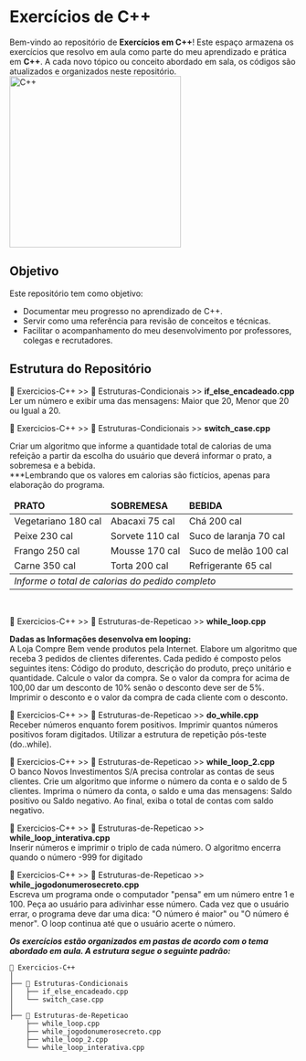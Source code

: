# Exercícios de C++

Bem-vindo ao repositório de **Exercícios em C++**! Este espaço armazena os exercícios que resolvo em aula como parte do meu aprendizado e prática em **C++**. A cada novo tópico ou conceito abordado em sala, os códigos são atualizados e organizados neste repositório.
<br>
<img width="300px" src="https://media.licdn.com/dms/image/v2/C4E12AQHhrwa-x_9KmA/article-cover_image-shrink_720_1280/article-cover_image-shrink_720_1280/0/1616255787899?e=1734566400&v=beta&t=O4RW-vZkgQHQSFpI6yNC4s0vVB7HqIQx5x_VsrULr7Q" alt="C++">

## Objetivo

Este repositório tem como objetivo:
- Documentar meu progresso no aprendizado de C++.
- Servir como uma referência para revisão de conceitos e técnicas.
- Facilitar o acompanhamento do meu desenvolvimento por professores, colegas e recrutadores.

## Estrutura do Repositório

📂 Exercicios-C++ >> 📁 Estruturas-Condicionais >> **if_else_encadeado.cpp** <br>
Ler um número e exibir uma das mensagens: Maior que 20, Menor que 20 ou Igual a 20.<br>

📂 Exercicios-C++ >> 📁 Estruturas-Condicionais >> **switch_case.cpp** <br>

Criar um algoritmo que informe a quantidade total de calorias de uma refeição a partir da escolha do usuário que deverá informar o prato, a sobremesa e a bebida.<br>
***Lembrando que os valores em calorias são fictícios, apenas para elaboração do programa.
<table>
    <thead>
      <tr>
        <td><strong>PRATO</strong></td><td><strong>SOBREMESA</strong></td><td><strong>BEBIDA</strong></td>
      </tr>
    </thead>
    <tbody>
      <tr>
        <td>Vegetariano 180 cal</td><td>Abacaxi 75 cal</td><td>Chá 200 cal</td>
      </tr>
     <tr>
        <td>Peixe 230 cal</td><td>Sorvete 110 cal</td><td>Suco de laranja 70 cal</td>
      </tr>
       <tr>
        <td>Frango 250 cal</td><td>Mousse 170 cal</td><td>Suco de melão 100 cal</td>
      </tr>
      <tr>
        <td>Carne 350 cal	</td><td>Torta 200 cal</td><td>Refrigerante 65 cal</td>
      </tr>
    </tbody>
   <tfooter>
    <tr>
      <td colspan=3> <em>Informe o total de calorias do pedido completo</em></td>
    </tr>
  </tfooter>
</table>
<br>

📂 Exercicios-C++ >> 📁 Estruturas-de-Repeticao >> **while_loop.cpp**<br>

<strong>Dadas as Informações desenvolva em looping:</strong><br>
A Loja Compre Bem vende produtos pela Internet.
Elabore um algoritmo que receba 3 pedidos de clientes diferentes. 
Cada pedido é composto pelos seguintes itens:
Código do produto, descrição do produto, preço unitário e quantidade.
Calcule o valor da compra. Se o valor da compra for acima de 100,00 dar um desconto de 10% senão o desconto deve ser de 5%.
Imprimir o desconto e o valor da compra de cada cliente com o desconto.<br>

📂 Exercicios-C++ >> 📁 Estruturas-de-Repeticao >> **do_while.cpp** <br>
Receber números enquanto forem positivos. Imprimir quantos números positivos foram digitados. Utilizar a estrutura de repetição pós-teste (do..while).

📂 Exercicios-C++ >> 📁 Estruturas-de-Repeticao >> **while_loop_2.cpp**<br>
O banco Novos Investimentos S/A precisa controlar as contas de seus clientes.
Crie um algoritmo que informe o número da conta e o saldo de 5 clientes.
Imprima o número da conta, o saldo e uma das mensagens:
Saldo positivo ou Saldo negativo.
Ao final, exiba o total de contas com saldo negativo. <br>

📂 Exercicios-C++ >> 📁 Estruturas-de-Repeticao >> **while_loop_interativa.cpp** <br>
Inserir números e imprimir o triplo de cada número. O algoritmo encerra quando o número -999 for digitado

📂 Exercicios-C++ >> 📁 Estruturas-de-Repeticao >> **while_jogodonumerosecreto.cpp** <br>
Escreva um programa onde o computador "pensa" em um número entre 1 e 100. Peça ao usuário para adivinhar esse número. Cada vez que o usuário errar, o programa deve dar uma dica: "O número é maior" ou "O número é menor". O loop continua até que o usuário acerte o número.


**_Os exercícios estão organizados em pastas de acordo com o tema abordado em aula. A estrutura segue o seguinte padrão:_**

```plaintext
📂 Exercicios-C++
│
├── 📁 Estruturas-Condicionais
│   ├── if_else_encadeado.cpp
│   └── switch_case.cpp
│
├── 📁 Estruturas-de-Repeticao
    ├── while_loop.cpp
    ├── while_jogodonumerosecreto.cpp
    ├── while_loop_2.cpp
    └── while_loop_interativa.cpp
   



